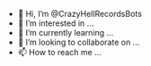- 👋 Hi, I’m @CrazyHellRecordsBots
- 👀 I’m interested in ...
- 🌱 I’m currently learning ...
- 💞️ I’m looking to collaborate on ...
- 📫 How to reach me ...

<!---
CrazyHellRecordsBots/CrazyHellRecordsBots is a ✨ special ✨ repository because its `README.md` (this file) appears on your GitHub profile.
You can click the Preview link to take a look at your changes.
--->
